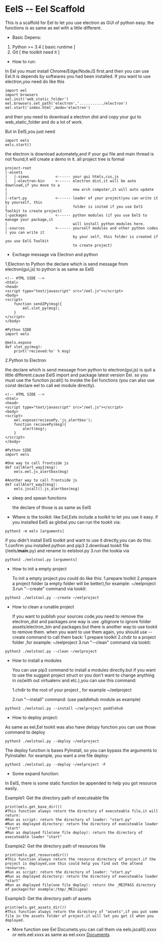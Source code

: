 # EelS -- Eel Scaffold
This is a scaffold for Eel to let you use electron as GUI of python easy.
the functions is as same as eel with a little different.

* Basic Depens:

1. Python >= 3.4        [ basic runtime       ]
2. Git                  [ the toolkit need it ]

* How to run:

In Eel you must install Chrome/Edge/NodeJS first.and then you can use Eel.It is depends by softwares you had been installed.
If you want to use electron,you need do like this
```
import eel
import browsers
eel.init('web_static_folder')
eel.browsers.set_path('electron','.........../electron')
eel.start('index.html',mode='electron')
```
and then you need to download a electron dist and copy your gui to web_static_folder and do a lot of work.

But in EelS,you just need
```
import eels
eels.start()
```

the electron is download automately,and if your gui file and main thread is not found,it will create a demo in it.
all project tree is formal
```
project-root
|-assets
|   |-views            <------ your gui htmls,css,js
|   |-electron-bin     <------ electron dist,it will be auto download,if you move to a 
|                              new arch computer,it will auto update
|
|-start.py             <------ loader of your project(you can write it by yourself, this 
|                              folder is inited if you use EelS Toolkit to create project)
|-packages             <------ python modules (if you use EelS to manage your package,it 
|                              will install python modules here.
|-sources              <------ yourself modules and other python codes ( you can write it
                               by your self, this folder is created if you use EelS Toolkit
                               to create project)
```
* Exchage message via Electron and python
 
 1.Electron to Python
  the declare which is send message from electron(gui,js) to python is as same as EelS
```
<!-- HTML SIDE -->
<html>
<head>
<script type="text/javascript" src="/eel.js"></script>
<body>
<script>
    function send2Py(msg){
        eel.slot_py(msg);
    }
</script>
</body>
```

```
#Python SIDE
import eels

@eels.expose
def slot_py(msg):
    print('recieved:%s' % msg)
```

  2.Python to Electron
 
  the declare which is send message from python to electron(gui,js) is quit a little different.cause EelS import and package latest version Eel. so you must use the function jscall() to invoke the Eel functions (you can also use const declare eel to call eel module directly).
```
<!-- HTML SIDE -->
<html>
<head>
<script type="text/javascript" src="/eel.js"></script>
<body>
<script>
    eel.expose(recievePy,'js_alertbox');
    function recievePy(msg){
        alert(msg);
    }
</script>
</body>
```

```
#Python SIDE
import eels

#One way to call frontside js
def callAlert_way1(msg):
    eels.eel.js_alertbox(msg)
    
#Another way to call frontside js
def callAlert_way2(msg):
    eels.jscall().js_alertbox(msg)
```
 
* sleep and spwan functions
 
  the declare of those is as same as EelS


* Where is the toolkit:
  like Eel,Eels include a toolkit to let you use it easy.
  if you installed EelS as global.you can run the tookit via:
```
python3 -m eels [arguments]
```
  if you didn't install EelS toolkit and want to use it directly,you can do this:
  1.confirm you installed python and pip3
  2.download tookit file (<this respository>/eels/__main__.py) and rename to eelstool.py
  3.run the tookia via
```
python3 ./eelstool.py [arguments]
```

* How to init a empty project
 
  To init a empty project.you could do like this:
  1.prepare toolkit
  2.prepare a project folder (a empty folder will be better),for example: ~/eelproject
  3.run "--create" command via tookit:
```
python3 ./eelstool.py --create ~/eelproject
```

* How to clean a runable project
 
  If you want to publish your sources code,you need to remove the electron_dist and packages.one way is use .gitignore to ignore folder assets/electron_bin and packages.but there is another way:to use tookit to remove them. when you want to use them again, you should use --create command to call them back:
  1.prepare toolkit
  2.chdir to a project folder ,for example: ~/eelproject
  3.run "--clean" command via tookit:
```
python3 ./eelstool.py --clean ~/eelproject
```

* How to install a modules
 
  You can use pip3 command to install a modules directly.but if you want to use the suggest project struct or you don't want to change anything in os(with out virtualenv and etc.),you can use this command:

  1.chdir to the root of your project , for example ~/eelproject
  
  2.run "--install" command: (use paddlehub module as example)
```
python3 ./eelstool.py --install ~/eelproject paddlehub
```

* How to deploy project:
 
 As same as eel,Eel tookit was also have delopy function.you can use those command to deploy
```
python3 ./eelstool.py --deploy ~/eelproject
```
 
 The deploy function is bases PyInstall, so you can bypass the arguments to PyInstaller. for example, you want a one file deploy:
```
python3 ./eelstool.py --deploy ~/eelproject -F
```

* Some expand function:

 In EelS, there is some static function be appended to help you got resource easily.

 Example1: Get the directory path of executeable file

```
print(eels.get_base_dir())
#This function always return the directory of executeable file,it will return:
#Run as script: return the directory of loader: "start.py"
#Run as deployed directory: return the directory of executeable loader "start"
#Run as deployed file(one file deploy): return the directory of executeable loader "start"
```

 Example2: Get the directory path of resources file

```
print(eels.get_resourcedir())
#This function always return the resource directory of project.if the project is deployed,use this could help you find out the attend resources.
#Run as script: return the directory of loader: "start.py"
#Run as deployed directory: return the directory of executeable loader "start"
#Run as deployed file(one file deploy): return the _MEIPASS directory of package(for example:/tmp/_MEIsigea)
```

 Example3: Get the directory path of assets

```
print(eels.get_assets_dir())
#This function always return the directory of "assets",if you put some file in the assets folder of project.it will let you got it when you deployed.
```

* More function see Eel Documets.you can call them via eels.jscall().xxxx or eels.eel.xxxx as same as eel.xxxx [Documents](http://github.com/ChrisKnott/Eel)
